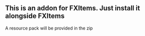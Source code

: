 ## This is an addon for FXItems. Just install it alongside FXItems

A resource pack will be provided in the zip
